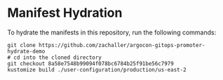 # Manifest Hydration

To hydrate the manifests in this repository, run the following commands:

```shell
git clone https://github.com/zachaller/argocon-gitops-promoter-hydrate-demo
# cd into the cloned directory
git checkout 8a58e7548b99094f078bc6784b25f91be56c7979
kustomize build ./user-configuration/production/us-east-2
```
